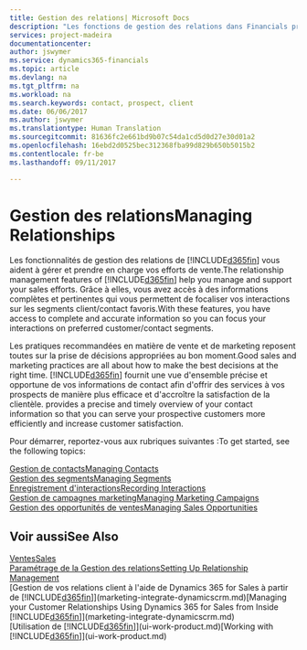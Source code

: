 ```yaml
---
title: Gestion des relations| Microsoft Docs
description: "Les fonctions de gestion des relations dans Financials prennent en charge vos efforts en matière de vente et vous permettent d'accéder à des informations sur les contacts et les prospects afin de pouvoir servir vos clients efficacement."
services: project-madeira
documentationcenter: 
author: jswymer
ms.service: dynamics365-financials
ms.topic: article
ms.devlang: na
ms.tgt_pltfrm: na
ms.workload: na
ms.search.keywords: contact, prospect, client
ms.date: 06/06/2017
ms.author: jswymer
ms.translationtype: Human Translation
ms.sourcegitcommit: 81636fc2e661bd9b07c54da1cd5d0d27e30d01a2
ms.openlocfilehash: 16ebd2d0525bec312368fba99d829b650b5015b2
ms.contentlocale: fr-be
ms.lasthandoff: 09/11/2017

---
```

# <a name="managing-relationships"></a><span data-ttu-id="dcabc-103">Gestion des relations</span><span class="sxs-lookup"><span data-stu-id="dcabc-103">Managing Relationships</span></span>
<span data-ttu-id="dcabc-104">Les fonctionnalités de gestion des relations de [!INCLUDE[d365fin](includes/d365fin_md.md)] vous aident à gérer et prendre en charge vos efforts de vente.</span><span class="sxs-lookup"><span data-stu-id="dcabc-104">The relationship management features of [!INCLUDE[d365fin](includes/d365fin_md.md)] help you manage and support your sales efforts.</span></span> <span data-ttu-id="dcabc-105">Grâce à elles, vous avez accès à des informations complètes et pertinentes qui vous permettent de focaliser vos interactions sur les segments client/contact favoris.</span><span class="sxs-lookup"><span data-stu-id="dcabc-105">With these features, you have access to complete and accurate information so you can focus your interactions on preferred customer/contact segments.</span></span>

<span data-ttu-id="dcabc-106">Les pratiques recommandées en matière de vente et de marketing reposent toutes sur la prise de décisions appropriées au bon moment.</span><span class="sxs-lookup"><span data-stu-id="dcabc-106">Good sales and marketing practices are all about how to make the best decisions at the right time.</span></span> [!INCLUDE[d365fin](includes/d365fin_md.md)]<span data-ttu-id="dcabc-107"> fournit une vue d'ensemble précise et opportune de vos informations de contact afin d'offrir des services à vos prospects de manière plus efficace et d'accroître la satisfaction de la clientèle.</span><span class="sxs-lookup"><span data-stu-id="dcabc-107"> provides a precise and timely overview of your contact information so that you can serve your prospective customers more efficiently and increase customer satisfaction.</span></span>

<span data-ttu-id="dcabc-108">Pour démarrer, reportez-vous aux rubriques suivantes :</span><span class="sxs-lookup"><span data-stu-id="dcabc-108">To get started, see the following topics:</span></span>

[<span data-ttu-id="dcabc-109">Gestion de contacts</span><span class="sxs-lookup"><span data-stu-id="dcabc-109">Managing Contacts</span></span>](marketing-contacts.md)  
[<span data-ttu-id="dcabc-110">Gestion des segments</span><span class="sxs-lookup"><span data-stu-id="dcabc-110">Managing Segments</span></span>](marketing-segments.md)  
[<span data-ttu-id="dcabc-111">Enregistrement d'interactions</span><span class="sxs-lookup"><span data-stu-id="dcabc-111">Recording Interactions</span></span>](marketing-interactions.md)  
[<span data-ttu-id="dcabc-112">Gestion de campagnes marketing</span><span class="sxs-lookup"><span data-stu-id="dcabc-112">Managing Marketing Campaigns</span></span>](marketing-campaigns.md)  
[<span data-ttu-id="dcabc-113">Gestion des opportunités de ventes</span><span class="sxs-lookup"><span data-stu-id="dcabc-113">Managing Sales Opportunities</span></span>](marketing-manage-sales-opportunities.md)

## <a name="see-also"></a><span data-ttu-id="dcabc-114">Voir aussi</span><span class="sxs-lookup"><span data-stu-id="dcabc-114">See Also</span></span>
[<span data-ttu-id="dcabc-115">Ventes</span><span class="sxs-lookup"><span data-stu-id="dcabc-115">Sales</span></span>](sales-manage-sales.md)  
[<span data-ttu-id="dcabc-116">Paramétrage de la Gestion des relations</span><span class="sxs-lookup"><span data-stu-id="dcabc-116">Setting Up Relationship Management</span></span>](marketing-setup-marketing.md)  
<span data-ttu-id="dcabc-117">[Gestion de vos relations client à l'aide de Dynamics 365 for Sales à partir de [!INCLUDE[d365fin](includes/d365fin_md.md)]](marketing-integrate-dynamicscrm.md)</span><span class="sxs-lookup"><span data-stu-id="dcabc-117">[Managing your Customer Relationships Using Dynamics 365 for Sales from Inside [!INCLUDE[d365fin](includes/d365fin_md.md)]](marketing-integrate-dynamicscrm.md)</span></span>  
<span data-ttu-id="dcabc-118">[Utilisation de [!INCLUDE[d365fin](includes/d365fin_md.md)]](ui-work-product.md)</span><span class="sxs-lookup"><span data-stu-id="dcabc-118">[Working with [!INCLUDE[d365fin](includes/d365fin_md.md)]](ui-work-product.md)</span></span>  

